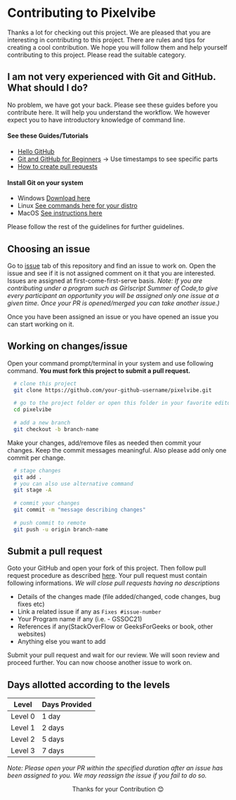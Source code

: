 # Contributing to Pixelvibe

Thanks a lot for checking out this project. We are pleased that you are interesting in contributing to this project. There are rules and tips for creating a cool contribution. We hope you will follow them and help yourself contributing to this project. Please read the suitable category. 

## I am not very experienced with Git and GitHub. What should I do?

No problem, we have got your back. Please see these guides before you contribute here. It will help you understand the workflow. We however expect you to have introductory knowledge of command line.
#### See these Guides/Tutorials
- [Hello GitHub](https://guides.github.com/activities/hello-world/)
- [Git and GitHub for Beginners](https://www.youtube.com/watch?v=RGOj5yH7evk) -> Use timestamps to see specific parts
- [How to create pull requests](https://www.digitalocean.com/community/tutorials/how-to-create-a-pull-request-on-github)

#### Install Git on your system 
- Windows [Download here](https://git-scm.com/download/win)
- Linux [See commands here for your distro](https://git-scm.com/download/linux)
- MacOS [See instructions here](https://git-scm.com/download/mac)

Please follow the rest of the guidelines for further guidelines.

## Choosing an issue

Go to [issue](https://github.com/FOSS-Cell-GECPKD/pixelvibe/issues) tab of this repository and find an issue to work on. Open the issue and see if it is not assigned comment on it that you are interested. Issues are assigned at first-come-first-serve basis. *Note: If you are contributing under a program such as Girlscript Summer of Code,to give every participant an opportunity you will be assigned only one issue at a given time. Once your PR is opened/merged you can take another issue.)*

Once you have been assigned an issue or you have opened an issue you can start working on it. 

## Working on changes/issue 
Open your command prompt/terminal in your system and use following command. **You must fork this project to submit a pull request.**

```bash
  # clone this project
  git clone https://github.com/your-github-username/pixelvibe.git
  
  # go to the project folder or open this folder in your favorite editor/IDE
  cd pixelvibe
  
  # add a new branch
  git checkout -b branch-name
```
Make your changes, add/remove files as needed then commit your changes. Keep the commit messages meaningful. Also please add only one commit per change.
```bash
  # stage changes 
  git add .
  # you can also use alternative command
  git stage -A
  
  # commit your changes
  git commit -m "message describing changes"
  
  # push commit to remote
  git push -u origin branch-name
```

## Submit a pull request

Goto your GitHub and open your fork of this project. Then follow pull request procedure as described [here](https://www.digitalocean.com/community/tutorials/how-to-create-a-pull-request-on-github). Your pull request must contain following informations. *We will close pull requests having no descriptions*
- Details of the changes made (file added/changed, code changes, bug fixes etc)
- Link a related issue if any as `Fixes #issue-number`
- Your Program name if any (i.e. - GSSOC21)
- References if any(StackOverFlow or GeeksForGeeks or book, other websites)
- Anything else you want to add

Submit your pull request and wait for our review. We will soon review and proceed further. You can now choose another issue to work on.

## Days allotted according to the levels 
|Level | Days Provided|
| - | - |
| Level 0 | 1 day |
| Level 1 | 2 days |
| Level 2 | 5 days |
| Level 3 | 7 days |
*Note: Please open your PR within the specified duration after an issue has been assigned to you. We may reassign the issue if you fail to do so.*

<p align=center> Thanks for your Contribution 😊<p>

